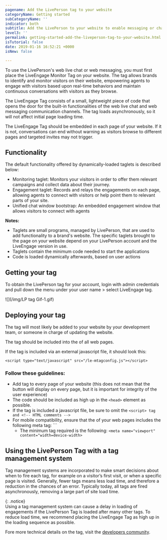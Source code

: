 ```yaml
---
pagename: Add the LivePerson tag to your website
categoryName: Getting started
subCategoryName: ''
indicator: both
subtitle: Add the LivePerson to your website to enable messaging or chat
level3: ''
permalink: getting-started-add-the-liveperson-tag-to-your-website.html
isTutorial: false
date: 2019-01-16 16:52:21 +0000
isNew: false

---
```

To use the LivePerson's web live chat or web messaging, you must first place the LiveEngage Monitor Tag on your website. The tag allows brands to identify and monitor visitors on their website, empowering agents to engage with visitors based upon real-time behaviors and maintain continuous conversations with visitors as they browse.

The LiveEngage Tag consists of a small, lightweight piece of code that opens the door for the built-in functionalities of the web live chat and web messaging communication channels. The tag loads asynchronously, so it will not affect initial page loading time.

The LiveEngage Tag should be embedded in each page of your website. If it is not, conversations can end without warning as visitors browse to different pages and targeted invites may not trigger.

## Functionality

The default functionality offered by dynamically-loaded taglets is described below:

* Monitoring taglet: Monitors your visitors in order to offer them relevant campaigns and collect data about their journey.
* Engagement taglet: Records and relays the engagements on each page, allowing agents to connect with visitors or help point them to relevant parts of your site.
* Unified chat window bootstrap: An embedded engagement window that allows visitors to connect with agents

**Notes:**

* Taglets are small programs, managed by LivePerson, that are used to add functionality to a brand's website. The specific taglets brought to the page on your website depend on your LivePerson account and the LiveEngage version in use.
* Taglets contain the minimum code needed to start the applications
* Code is loaded dynamically afterwards, based on user actions

## Getting your tag

To obtain the LivePerson tag for your account, login with admin credentials and pull down the menu under your user name > select LiveEngage tag.

![](/img/LP tag Gif-1.gif)

## Deploying your tag

The tag will most likely be added to your website by your development team, or someone in charge of updating the website.

The tag should be included into the <head> of all web pages.

If the tag is included via an external javascript file, it should look this:

`<script type="text/javascript" src="/le-mtagconfig.js"></script>`

### Follow these guidelines:

* Add tag to every page of your website (this does not mean that the button will display on every page, but it is important for integrity of the user experience)
* The code should be included as high up in the `<head>` element as possible.
* If the tag is included a javascript file, be sure to omit the `<script> tag and <!-- HTML comments -->`
* For mobile compatibility, ensure that the <head> of your web pages includes the following meta tag: `<meta name="viewport" content="width=device-width, initial-scale=1.0,minimum-scale=1.0, maximum-scale=1.0, user-scalable=no"/>``
  * The minimum tag required is the following: `<meta name="viewport" content="width=device-width>`

## Using the LivePerson Tag with a tag management system

Tag management systems are incorporated to make smart decisions about when to fire each tag, for example on a visitor’s first visit, or when a specific page is visited. Generally, fewer tags means less load time, and therefore a reduction in the chances of an error. Typically today, all tags are fired asynchronously, removing a large part of site load time.

{: .notice}  
Using a tag management system can cause a delay in loading of engagements if the LivePerson Tag is loaded after many other tags. To reduce load time, we recommend placing the LiveEngage Tag as high up in the loading sequence as possible.

Fore more technical details on the tag, visit the [developers community](https://developers.liveperson.com/le-tag-overview.html).

